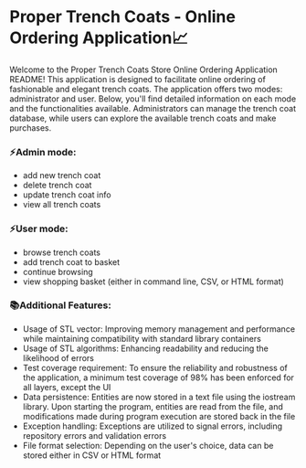 # Proper Trench Coats - Online Ordering Application📈

Welcome to the Proper Trench Coats Store Online Ordering Application README! This application is designed to facilitate online ordering of fashionable and elegant trench coats. The application offers two modes: administrator and user. Below, you'll find detailed information on each mode and the functionalities available. Administrators can manage the trench coat database, while users can explore the available trench coats and make purchases.

### ⚡Admin mode:

- add new trench coat
- delete trench coat
- update trench coat info
- view all trench coats

### ⚡User mode:

- browse trench coats
- add trench coat to basket
- continue browsing
- view shopping basket (either in command line, CSV, or HTML format)

### 📚Additional Features:

- Usage of STL vector: Improving memory management and performance while maintaining compatibility with standard library containers
- Usage of STL algorithms: Enhancing readability and reducing the likelihood of errors
- Test coverage requirement: To ensure the reliability and robustness of the application, a minimum test coverage of 98% has been enforced for all layers, except the UI
- Data persistence: Entities are now stored in a text file using the iostream library. Upon starting the program, entities are read from the file, and modifications made during program execution are stored back in the file
- Exception handling: Exceptions are utilized to signal errors, including repository errors and validation errors
- File format selection: Depending on the user's choice, data can be stored either in CSV or HTML format
